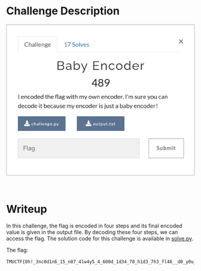 # Challenge Description
<p align="center">
  <img src="Challenge.png">
</p>
<br>

# Writeup
In this challenge, the flag is encoded in four steps and its final encoded value is given in the output file.
By decoding these four steps, we can access the flag. The solution code for this challenge is available in [solve.py](https://github.com/TMUCTF/TMUCTF-2021/blob/main/Crypto/435!/Writeup%20Files/solve.py).

The flag:
```
TMUCTF{0h!_3nc0d1n6_15_n07_4lw4y5_4_600d_1d34_70_h1d3_7h3_fl46__d0_y0u_46r33?}
```
